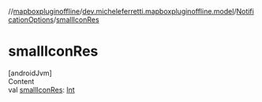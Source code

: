 //[mapboxpluginoffline](../../../index.md)/[dev.micheleferretti.mapboxpluginoffline.model](../index.md)/[NotificationOptions](index.md)/[smallIconRes](small-icon-res.md)



# smallIconRes  
[androidJvm]  
Content  
val [smallIconRes](small-icon-res.md): [Int](https://kotlinlang.org/api/latest/jvm/stdlib/kotlin/-int/index.html)  



